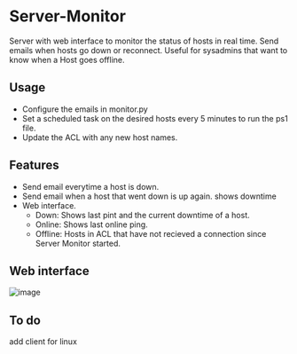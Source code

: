 # Server-Monitor
Server with web interface to monitor the status of hosts in real time. Send emails when hosts go down or reconnect.
Useful for sysadmins that want to know when a Host goes offline.
## Usage
- Configure the emails in monitor.py
- Set a scheduled task on the desired hosts every 5 minutes to run the ps1 file.
- Update the ACL with any new host names.
## Features
- Send email everytime a host is down.
- Send email when a host that went down is up again. shows downtime
- Web interface.
  - Down: Shows last pint and the current downtime of a host.
  - Online: Shows last online ping.
  - Offline: Hosts in ACL that have not recieved a connection since Server Monitor started.
## Web interface 
![image](https://user-images.githubusercontent.com/43073766/143605084-801a4213-141e-4b9f-91b8-6e62090a44b3.png)
## To do
add client for linux
